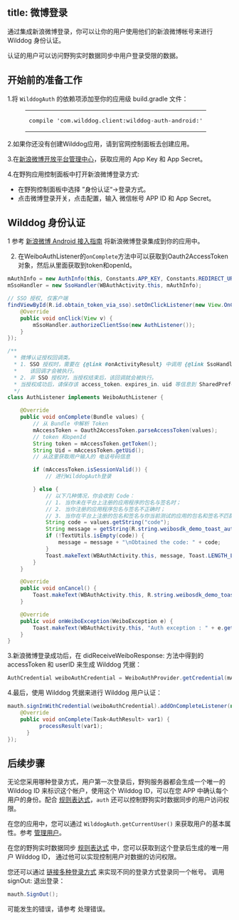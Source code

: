 title: 微博登录
---

通过集成新浪微博登录，你可以让你的用户使用他们的新浪微博帐号来进行 Wilddog 身份认证。

认证的用户可以访问野狗实时数据同步中用户登录受限的数据。

## 开始前的准备工作

1.将 `WilddogAuth` 的依赖项添加至你的应用级 build.gradle 文件：
<figure class="highlight java"><table><tbody><tr><td class="code"><pre><div class="line">compile <span class="string">&apos;com.wilddog.client:wilddog-auth-android:<span class="android-auth-version"></span>&apos;</span></div></pre></td></tr></tbody></table></figure>
2.如果你还没有创建Wilddog应用，请到官网控制面板去创建应用。

3.在[新浪微博开放平台管理中心](http://open.weibo.com/apps)，获取应用的 App Key 和 App Secret。

4.在野狗应用控制面板中打开新浪微博登录方式:

  *  在野狗控制面板中选择 ”身份认证“->登录方式。
  *  点击微博登录开关，点击配置，输入 微信帐号 APP ID 和 App Secret。


## Wilddog 身份认证

1 参考 [新浪微博 Android 接入指南](https://github.com/sinaweibosdk/weibo_android_sdk) 将新浪微博登录集成到你的应用中。

2. 在WeiboAuthListener的`onComplete`方法中可以获取到Oauth2AccessToken对象，然后从里面获取到token和openId。
    
```java
mAuthInfo = new AuthInfo(this, Constants.APP_KEY, Constants.REDIRECT_URL, Constants.SCOPE);
mSsoHandler = new SsoHandler(WBAuthActivity.this, mAuthInfo);

// SSO 授权, 仅客户端
findViewById(R.id.obtain_token_via_sso).setOnClickListener(new View.OnClickListener() {
    @Override
    public void onClick(View v) {
        mSsoHandler.authorizeClientSso(new AuthListener());
    }
});
```
```java
/**
  * 微博认证授权回调类。
  * 1. SSO 授权时，需要在 {@link #onActivityResult} 中调用 {@link SsoHandler#authorizeCallBack} 后，
  *    该回调才会被执行。
  * 2. 非 SSO 授权时，当授权结束后，该回调就会被执行。
  * 当授权成功后，请保存该 access_token、expires_in、uid 等信息到 SharedPreferences 中。
  */
class AuthListener implements WeiboAuthListener {

    @Override
    public void onComplete(Bundle values) {
        // 从 Bundle 中解析 Token
        mAccessToken = Oauth2AccessToken.parseAccessToken(values);
        // token 和openId
        String token = mAccessToken.getToken();
        String Uid = mAccessToken.getUid();
        // 从这里获取用户输入的 电话号码信息

        if (mAccessToken.isSessionValid()) {
            // 进行WilddogAuth登录

        } else {
            // 以下几种情况，你会收到 Code：
            // 1. 当你未在平台上注册的应用程序的包名与签名时；
            // 2. 当你注册的应用程序包名与签名不正确时；
            // 3. 当你在平台上注册的包名和签名与你当前测试的应用的包名和签名不匹配时。
            String code = values.getString("code");
            String message = getString(R.string.weibosdk_demo_toast_auth_failed);
            if (!TextUtils.isEmpty(code)) {
                message = message + "\nObtained the code: " + code;
            }
            Toast.makeText(WBAuthActivity.this, message, Toast.LENGTH_LONG).show();
        }
    }

    @Override
    public void onCancel() {
        Toast.makeText(WBAuthActivity.this, R.string.weibosdk_demo_toast_auth_canceled, Toast.LENGTH_LONG).show();
    }

    @Override
    public void onWeiboException(WeiboException e) {
        Toast.makeText(WBAuthActivity.this, "Auth exception : " + e.getMessage(), Toast.LENGTH_LONG).show();
    }
}
```

3.新浪微博登录成功后，在 didReceiveWeiboResponse: 方法中得到的 accessToken 和 userID 来生成 Wilddog 凭据：

```java
AuthCredential weiboAuthCredential = WeiboAuthProvider.getCredential(mAccessToken.getToken(), mAccessToken.getUid());
```
4.最后，使用 Wilddog 凭据来进行 Wilddog 用户认证：

```java
mauth.signInWithCredential(weiboAuthCredential).addOnCompleteListener(new OnCompleteListener<AuthResult>() {
    @Override
    public void onComplete(Task<AuthResult> var1) {
          processResult(var1);
      }
});
```

## 后续步骤

无论您采用哪种登录方式，用户第一次登录后，野狗服务器都会生成一个唯一的 Wilddog ID 来标识这个帐户，使用这个 Wilddog ID，可以在您 APP 中确认每个用户的身份。配合 [规则表达式](/guide/sync/rules/introduce.html)，`auth` 还可以控制野狗实时数据同步的用户访问权限。

在您的应用中，您可以通过 `WilddogAuth.getCurrentUser()` 来获取用户的基本属性。参考 [管理用户](/guide/auth/android/manageuser.html)。

在您的野狗实时数据同步 [规则表达式](/guide/sync/rules/introduce.html) 中，您可以获取到这个登录后生成的唯一用户 Wilddog ID， 通过他可以实现控制用户对数据的访问权限。

您还可以通过 [链接多种登录方式](/guide/auth/android/link.html) 来实现不同的登录方式登录同一个帐号。
调用 signOut: 退出登录：

```java
mauth.SignOut();
```

可能发生的错误，请参考 处理错误。